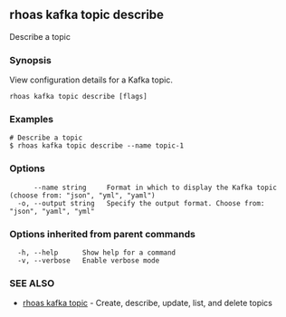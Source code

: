 ## rhoas kafka topic describe

Describe a topic

### Synopsis

View configuration details for a Kafka topic.


```
rhoas kafka topic describe [flags]
```

### Examples

```
# Describe a topic
$ rhoas kafka topic describe --name topic-1

```

### Options

```
      --name string     Format in which to display the Kafka topic (choose from: "json", "yml", "yaml")
  -o, --output string   Specify the output format. Choose from: "json", "yaml", "yml"
```

### Options inherited from parent commands

```
  -h, --help      Show help for a command
  -v, --verbose   Enable verbose mode
```

### SEE ALSO

* [rhoas kafka topic](rhoas_kafka_topic.md)	 - Create, describe, update, list, and delete topics

